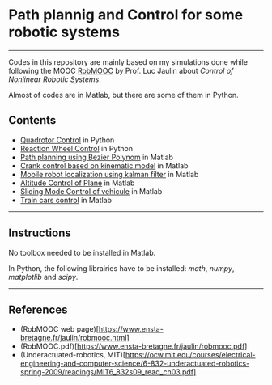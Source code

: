 # Path plannig and Control for some robotic systems
---

Codes in this repository are mainly based on my simulations done while following the MOOC [RobMOOC](https://www.ensta-bretagne.fr/jaulin/robmooc.html) by Prof. Luc Jaulin about *Control of Nonlinear Robotic Systems*.

Almost of codes are in Matlab, but there are some of them in Python.


## Contents

* [Quadrotor Control](https://github.com/jad-rabehi/Planning-Control-NonLinear/tree/main/Quadrotor) in Python
* [Reaction Wheel Control](https://github.com/jad-rabehi/Planning-Control-NonLinear/tree/main/ReactionWheel) in Python
* [Path planning using Bezier Polynom](https://github.com/jad-rabehi/Planning-Control-NonLinear/tree/main/Bezier-Polynom-Path) in Matlab
* [Crank control based on kinematic model](https://github.com/jad-rabehi/Planning-Control-NonLinear/tree/main/Crank) in Matlab
* [Mobile robot localization using kalman filter](https://github.com/jad-rabehi/Planning-Control-NonLinear/tree/main/Goniometric-localization) in Matlab
* [Altitude Control of Plane](https://github.com/jad-rabehi/Planning-Control-NonLinear/tree/main/Plane) in Matlab
* [Sliding Mode Control of vehicule](https://github.com/jad-rabehi/Planning-Control-NonLinear/tree/main/Sliding-Car) in Matlab
* [Train cars control](https://github.com/jad-rabehi/Planning-Control-NonLinear/tree/main/Train-Cars) in Matlab

---
## Instructions

No toolbox needed to be installed in Matlab.

In Python, the following librairies have to be installed: *math*, *numpy*, *matplotlib* and *scipy*. 


---

## References

* (RobMOOC web page)[https://www.ensta-bretagne.fr/jaulin/robmooc.html]
* (RobMOOC.pdf)[https://www.ensta-bretagne.fr/jaulin/robmooc.pdf]
* (Underactuated-robotics, MIT)[https://ocw.mit.edu/courses/electrical-engineering-and-computer-science/6-832-underactuated-robotics-spring-2009/readings/MIT6_832s09_read_ch03.pdf]




